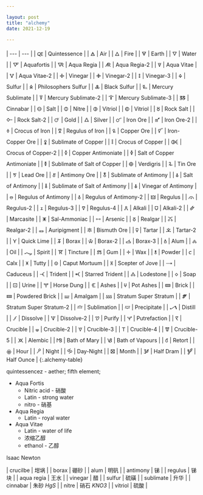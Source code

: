 ```yaml
---

layout: post
title: "alchemy"
date: 2021-12-19

---
```


| --- | --- |
| &#x1F700; | Quintessence |
| &#x1f701; | Air |
| &#x1f702; | Fire |
| &#x1f703; | Earth |
| &#x1f704; | Water |
| &#x1f705; | Aquafortis |
| &#x1f706; | Aqua Regia |
| &#x1f707; | Aqua Regia-2 |
| &#x1f708; | Aqua Vitae |
| &#x1f709; | Aqua Vitae-2 |
| &#x1f70a; | Vinegar |
| &#x1f70b; | Vinegar-2 |
| &#x1f70c; | Vinegar-3 |
| &#x1f70d; | Sulfur |
| &#x1f70e; | Philosophers Sulfur |
| &#x1f70f; | Black Sulfur |
| &#x1f710; | Mercury Sublimate |
| &#x1f711; | Mercury Sublimate-2 |
| &#x1f712; | Mercury Sublimate-3 |
| &#x1f713; | Cinnabar |
| &#x1f714; | Salt |
| &#x1f715; | Nitre |
| &#x1f716; | Vitriol |
| &#x1f717; | Vitriol |
| &#x1f718; | Rock Salt |
| &#x1f719; | Rock Salt-2 |
| &#x1f71a; | Gold |
| &#x1f71b; | Silver |
| &#x1f71c; | Iron Ore |
| &#x1f71d; | Iron Ore-2 |
| &#x1f71e; | Crocus of Iron |
| &#x1f71f; | Regulus of Iron |
| &#x1f720; | Copper Ore |
| &#x1f721; | Iron-Copper Ore |
| &#x1f722; | Sublimate of Copper |
| &#x1f723; | Crocus of Copper |
| &#x1f724; | Crocus of Copper-2 |
| &#x1f725; | Copper Antimoniate |
| &#x1f726; | Salt of Copper Antimoniate |
| &#x1f727; | Sublimate of Salt of Copper |
| &#x1f728; | Verdigris |
| &#x1f729; | Tin Ore |
| &#x1f72a; | Lead Ore |
| &#x1f72b; | Antimony Ore |
| &#x1f72c; | Sublimate of Antimony |
| &#x1f72d; | Salt of Antimony |
| &#x1f72e; | Sublimate of Salt of Antimony |
| &#x1f72f; | Vinegar of Antimony |
| &#x1f730; | Regulus of Antimony |
| &#x1f731; | Regulus of Antimony-2 |
| &#x1f732; | Regulus |
| &#x1f733; | Regulus-2 |
| &#x1f734; | Regulus-3 |
| &#x1f735; | Regulus-4 |
| &#x1f736; | Alkali |
| &#x1f737; | Alkali-2 |
| &#x1f738; | Marcasite |
| &#x1f739; | Sal-Ammoniac |
| &#x1f73a; | Arsenic |
| &#x1f73b; | Realgar |
| &#x1f73c; | Realgar-2 |
| &#x1f73d; | Auripigment |
| &#x1f73e; | Bismuth Ore |
| &#x1f73f; | Tartar |
| &#x1f740; | Tartar-2 |
| &#x1f741; | Quick Lime |
| &#x1f742; | Borax |
| &#x1f743; | Borax-2 |
| &#x1f744; | Borax-3 |
| &#x1f745; | Alum |
| &#x1f746; | Oil |
| &#x1f747; | Spirit |
| &#x1f748; | Tincture |
| &#x1f749; | Gum |
| &#x1f74a; | Wax |
| &#x1f74b; | Powder |
| &#x1f74c; | Calx |
| &#x1f74d; | Tutty |
| &#x1f74e; | Caput Mortuum |
| &#x1f74f; | Scepter of Jove |
| &#x1f750; | Caduceus |
| &#x1f751; | Trident |
| &#x1f752; | Starred Trident |
| &#x1f753; | Lodestone |
| &#x1f754; | Soap |
| &#x1f755; | Urine |
| &#x1f756; | Horse Dung |
| &#x1f757; | Ashes |
| &#x1f758; | Pot Ashes |
| &#x1f759; | Brick |
| &#x1f75a; | Powdered Brick |
| &#x1f75b; | Amalgam |
| &#x1f75c; | Stratum Super Stratum |
| &#x1f75d; | Stratum Super Stratum-2 |
| &#x1f75e; | Sublimation |
| &#x1f75f; | Precipitate |
| &#x1f760; | Distill |
| &#x1f761; | Dissolve |
| &#x1f762; | Dissolve-2 |
| &#x1f763; | Purify |
| &#x1f764; | Putrefaction |
| &#x1f765; | Crucible |
| &#x1f766; | Crucible-2 |
| &#x1f767; | Crucible-3 |
| &#x1f768; | Crucible-4 |
| &#x1f769; | Crucible-5 |
| &#x1f76a; | Alembic |
| &#x1f76b; | Bath of Mary |
| &#x1f76c; | Bath of Vapours |
| &#x1f76d; | Retort |
| &#x1f76e; | Hour |
| &#x1f76f; | Night |
| &#x1f770; | Day-Night |
| &#x1f771; | Month |
| &#x1f772; | Half Dram |
| &#x1F773; | Half Ounce |
{:.alchemy-table}


quintessencez - aether; fifth element;

- Aqua Fortis
  + Nitric acid - 硝酸
  + Latin - strong water
  + nitro - 硝基
- Aqua Regia
  + Latin - royal water
- Aqua Vitae
  + Latin - water of life
  + 浓缩乙醇
  + ethanol - 乙醇

Isaac Newton

| crucilbe | 坩埚 |
| borax | 硼砂 |
| alum | 明矾 |
| antimony | 锑 |
| regulus | 锑块 |
| aqua regia | 王水 |
| vinegar | 醋 |
| sulfur | 硫磺 |
| sublimate | 升华 |
| cinnabar | 朱砂 *HgS* |
| nitre | 硝石 *KNO3* |
| vitriol | 硫酸 |

<style>
.alchemy-table tr td:first-child{
    font-size: 28px;
    text-align: center;
}
</style>
